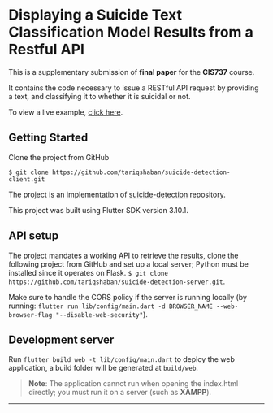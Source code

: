 Displaying a Suicide Text Classification Model Results from a Restful API
==============================
This is a supplementary submission of **final paper** for the **CIS737** course.

It contains the code necessary to issue a RESTful API request by providing a text, and classifying it to whether it is
suicidal or not.

To view a live example, [click here](https://tariqshaban.github.io/suicide-detection-client/).

Getting Started
------------
Clone the project from GitHub

`$ git clone https://github.com/tariqshaban/suicide-detection-client.git`

The project is an implementation of [suicide-detection](https://github.com/tariqshaban/suicide-detection/) repository.

This project was built using Flutter SDK version 3.10.1.

API setup
------------
The project mandates a working API to retrieve the results, clone the following project from GitHub and set up a local
server; Python must be installed since it operates on
Flask. `$ git clone https://github.com/tariqshaban/suicide-detection-server.git`.

Make sure to handle the CORS policy if the server is running locally (by
running: `flutter run lib/config/main.dart -d BROWSER_NAME --web-browser-flag "--disable-web-security"`).

Development server
------------
Run `flutter build web -t lib/config/main.dart` to deploy the web application, a build folder will be generated
at `build/web`.

> **Note**: The application cannot run when opening the index.html directly; you must run it on a server (such as
> **XAMPP**).

--------